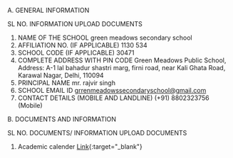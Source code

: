 
A. GENERAL INFORMATION

SL NO.	INFORMATION	UPLOAD DOCUMENTS
1.	NAME OF THE SCHOOL	green meadows secondary school
2.	AFFILIATION NO. (IF APPLICABLE)	1130 534
3.	SCHOOL CODE (IF APPLICABLE)	30471
4.	COMPLETE ADDRESS WITH PIN CODE	Green Meadows Public School, Address: A-1 lal bahadur shastri marg,
firni road, near Kali Ghata Road,
Karawal Nagar, Delhi, 110094
5.	PRINCIPAL NAME mr. rajvir singh
6.	SCHOOL EMAIL ID	grrenmeadowssecondaryschool@gmail.com
7.	CONTACT DETAILS (MOBILE AND LANDLINE)	(+91) 8802323756 (Mobile)

B. DOCUMENTS AND INFORMATION

SL NO.	DOCUMENTS/ INFORMATION	UPLOAD DOCUMENTS
1. Academic calender [Link](https://github.com/Gmss94/Gmss94.github.io/blob/main/assets/Mandatory%20Public%20Disclosure/Academic%20calender.jpg){:target="_blank"}
